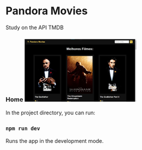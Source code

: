 # Pandora Movies
Study on the API TMDB

<h3>
Home
<img src="src/assets/img1.jpg" width="300px"/>
</h1>

In the project directory, you can run:

### `npm run dev`

Runs the app in the development mode.